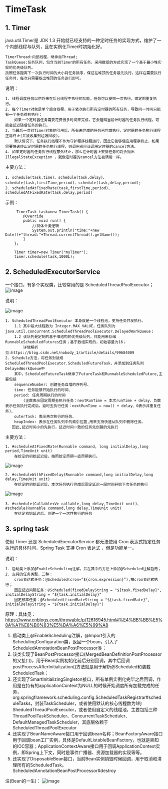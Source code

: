 # TimeTask
## 1. Timer
java.util.Timer是 JDK 1.3 开始就已经支持的一种定时任务的实现方式，维护了一个内部线程与队列，且在实例化Timer时初始化好。

	TimerThread:内部线程，继承自Thread;
	TaskQueue:任务队列，包含当前Timer的所有任务，采用数组的方式实现了一个基于最小堆实现的优先级队列。
    按照任务距离下一次执行时间的大小将任务排序，保证在堆顶的任务最先执行。这样在需要执行任务时，每次只需要取出堆顶的任务运行即可。
说明：

	1. 线程调度任务以供将来在后台线程中执行的功能，任务可以安排一次执行，或定期重复执行。 
	2. 每个Timer对象是单个后台线程，用于依次执行所有定时器的所有任务，导致同一时间只能有一个任务得到执行；
		如果一个定时器任务需要花费很多时间来完成，它会阻碍当前计时器的任务执行线程，可能会延迟随后任务的执行。
	3. 当最后一次对Timer对象的引用后，所有未完成的任务已完成执行，定时器的任务执行线程正常终止(并被收集到垃圾回收)。
		默认情况下，任务执行线程不作为守护程序线程运行，因此它能够使应用程序终止，如果需要快速终止定时器的任务执行线程，则调用者应该调用定时器的cancel方法。
	4. 如果定时器的任务执行线程意外终止，那么在计时器上安排任务的将会抛出IllegalStateException ，就像定时器的cancel方法被调用一样。
主要方法：

	1. schedule(task,time)、schedule(task,delay)、schedule(task,firstTime,period)、schedule(task,delay,period);
	2. scheduledAtFixedRate(task,firstTime,period)、scheduledAtFixedRate(task,delay,period)
示例：

	     TimerTask task=new TimerTask() {
            @Override
            public void run() {
                //具体业务逻辑
                System.out.println("time:"+new Date()+"thread:"+Thread.currentThread().getName());
            }
        };

        Timer timer=new Timer("myTimer");
        timer.schedule(task,1000L);
## 2. ScheduledExecutorService
一个接口，有多个实现类，比较常用的是 ScheduledThreadPoolExecutor；
![image](https://user-images.githubusercontent.com/41152743/140290056-035b5b84-d945-4c75-b054-6254978a9699.png)

说明：

![image](https://user-images.githubusercontent.com/41152743/140302602-24e60c87-3230-4a71-a154-3aa57e3022fc.png)

	1. ScheduledThreadPoolExecutor 本身就是一个线程池，支持任务并发执行。
		1.1 其中最大线程数为 Integer.MAX_VALUE，任务队列为java.util.concurrent.ScheduledThreadPoolExecutor.DelayedWorkQueue；
		1.2 该队列是定制的基于堆结构的优先级队列，只能用来存储RunnableScheduledFutures任务；基于数组实现的，初始容量为16；
			详情解析见:https://blog.csdn.net/nobody_1/article/details/99684009
	2. Schedule方法，将任务封装成ScheduledThreadPoolExecutor.ScheduledFutureTask，并添加到任务队列DelayedWorkQueue中
		其中，ScheduledFutureTask继承了FutureTask和RunnableScheduledFuture,主要包括
		sequenceNumber: 创建任务自增的序列号、
		time: 任务能够开始执行的时间、
		period: 任务周期执行的时间
			(正数表示固定周期去执行任务：nextRunTime = 本次runTime + delay、负数表示任务执行完成后，延时去执行任务：nextRunTime = now() + delay、0表示非重复任务)、
		outerTask: 表示再次执行的任务、
		heapIndex: 表示在任务队列中的索引位置,用来支持快速从队列中删除任务。
	   因此,延迟时间小的先执行，延迟时间一致的任务先创建的先执行
主要方法：

	1. #scheduleAtFixedRate(Runnable command, long initialDelay,long period,TimeUnit unit)
		在给定的初始延迟后，按照给定周期一直周期执行。
![image](https://user-images.githubusercontent.com/41152743/140305661-0da732c1-6af5-49c3-a465-74f0672f7710.png)

	2. #scheduleWithFixedDelay(Runnable command,long initialDelay,long delay,TimeUnit unit) 
		在给定的初始延迟后，本次任务执行完成后固定延迟一段时间开始下次任务的执行
![image](https://user-images.githubusercontent.com/41152743/140305759-fa5855d9-81c0-4c1c-9ed3-01688054a748.png)

	3. #schedule(Callable<V> callable,long delay,TimeUnit unit)、#schedule(Runnable command,long delay,TimeUnit unit)
		在给定初始延迟后，创建一个一次性执行的任务
## 3. spring task
使用 Timer 还是 ScheduledExecutorService 都无法使用 Cron 表达式指定任务执行的具体时间，Spring Task 支持 Cron 表达式 ，但是功能单一。

说明：

	1. 启动类上添加@EnableScheduling注解，并在其中的方法上添加@Scheduled注解启用；
	2. 支持的任务类型，三种：
		cron表达式任务：@Scheduled(cron=”${cron.expression}”),按cron表达式执行；
		固定延迟间隔任务：@Scheduled(fixedDelayString = "${task.fixedDelay}", initialDelayString = "${task.initialDelay}"
		固定频率任务：@Scheduled(fixedRateString = "${task.fixedRate}", initialDelayString = "${task.initialDelay}")		
原理：具体见：https://www.cnblogs.com/throwable/p/12616945.html#%E4%BB%BB%E5%8A%A1%E8%B0%83%E5%BA%A6%E5%99%A8

1. 启动类上@EnableScheduling注解，@Import引入的SchedulingConfiguration类，返回一个bean，引入了ScheduledAnnotationBeanPostProcessor类；
2. 该类实现了BeanPostProcessor接口(MergedBeanDefinitionPostProcessor的父接口)，用于Bean实例初始化前后分别回调，其中后回调postProcessAfterInitialization()方法就是用于解析@Scheduled和装载ScheduledTask；
3. 还实现了SmartInitializingSingleton接口，所有单例实例化完毕之后回调，作用是在持有的applicationContext为NULL的时候开始调度所有加载完成的任务，org.springframework.scheduling.config.ScheduledTaskRegistrar#scheduleTasks，封装TaskScheduler，或者使用默认的核心线程数为1的SheduledThreadPoolExecutor，或者使用自定义的线程池，主要包括三种ThreadPoolTaskScheduler、ConcurrentTaskScheduler、DefaultManagedTaskScheduler，其底层依赖于ScheduledThreadPoolExecutor
4. 还实现了BeanNameAware接口用于回调bean名称；BeanFactoryAware接口用于回调bean工厂实例，具体是DefaultListableBeanFactory，也就是熟知的IOC容器；ApplicationContextAware接口用于回调ApplicationContext实例，即Spring上下文，同时是事件广播器、资源加载器的实现等等。
5. 还实现了DisposableBean接口，当前Bean实例销毁时候回调，用于取消和清理所有的ScheduledTask。ScheduledAnnotationBeanPostProcessor#destroy

注(Bean的一生)：
![image](https://user-images.githubusercontent.com/41152743/140677509-dae16814-43f5-46d4-b522-9ec75fa7a442.png)



